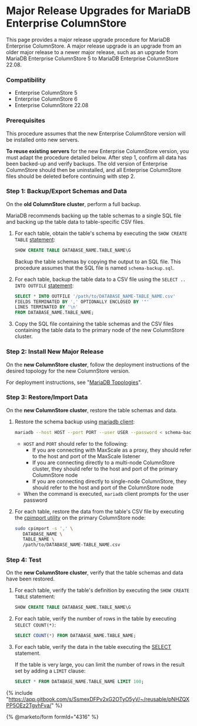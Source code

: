 # Major Release Upgrades for MariaDB Enterprise ColumnStore

This page provides a major release upgrade procedure for MariaDB Enterprise ColumnStore. A major release upgrade is an upgrade from an older major release to a newer major release, such as an upgrade from MariaDB Enterprise ColumnStore 5 to MariaDB Enterprise ColumnStore 22.08.

### Compatibility

* Enterprise ColumnStore 5
* Enterprise ColumnStore 6
* Enterprise ColumnStore 22.08

### Prerequisites

This procedure assumes that the new Enterprise ColumnStore version will be installed onto new servers.

**To reuse existing servers** for the new Enterprise ColumnStore version, you must adapt the procedure detailed below. After step 1, confirm all data has been backed-up and verify backups. The old version of Enterprise ColumnStore should then be uninstalled, and all Enterprise ColumnStore files should be deleted before continuing with step 2.

### Step 1: Backup/Export Schemas and Data

On the **old ColumnStore cluster**, perform a full backup.

MariaDB recommends backing up the table schemas to a single SQL file and backing up the table data to table-specific CSV files.

1.  For each table, obtain the table's schema by executing the `SHOW CREATE TABLE` [statement](https://app.gitbook.com/s/SsmexDFPv2xG2OTyO5yV/reference/sql-statements/administrative-sql-statements/show/show-create-table):

    ```sql
    SHOW CREATE TABLE DATABASE_NAME.TABLE_NAME\G
    ```

    Backup the table schemas by copying the output to an SQL file. This procedure assumes that the SQL file is named `schema-backup.sql`.
2.  For each table, backup the table data to a CSV file using the `SELECT .. INTO OUTFILE` [statement](https://app.gitbook.com/s/SsmexDFPv2xG2OTyO5yV/reference/sql-statements/data-manipulation/selecting-data/select-into-outfile):

    ```sql
    SELECT * INTO OUTFILE '/path/to/DATABASE_NAME-TABLE_NAME.csv'
    FIELDS TERMINATED BY ',' OPTIONALLY ENCLOSED BY '"'
    LINES TERMINATED BY '\n'
    FROM DATABASE_NAME.TABLE_NAME;
    ```
3. Copy the SQL file containing the table schemas and the CSV files containing the table data to the primary node of the new ColumnStore cluster.

### Step 2: Install New Major Release

On the **new ColumnStore cluster**, follow the deployment instructions of the desired topology for the new ColumnStore version.

For deployment instructions, see "[MariaDB Topologies](https://app.gitbook.com/s/SsmexDFPv2xG2OTyO5yV/architecture/topologies)".

### Step 3: Restore/Import Data

On the **new ColumnStore cluster**, restore the table schemas and data.

1.  Restore the schema backup using [mariadb client](https://app.gitbook.com/s/SsmexDFPv2xG2OTyO5yV/clients-and-utilities/mariadb-client):

    ```bash
    mariadb --host HOST --port PORT --user USER --password < schema-backup.sql
    ```

    * `HOST` and `PORT` should refer to the following:
      * If you are connecting with MaxScale as a proxy, they should refer to the host and port of the MaxScale listener
      * If you are connecting directly to a multi-node ColumnStore cluster, they should refer to the host and port of the primary ColumnStore node
      * If you are connecting directly to single-node ColumnStore, they should refer to the host and port of the ColumnStore node
    * When the command is executed, `mariadb` client prompts for the user password
2.  For each table, restore the data from the table's CSV file by executing the [cpimport utility](../../../clients-and-tools/data-import/mariadb-enterprise-columnstore-data-loading-with-cpimport.md) on the primary ColumnStore node:

    ```bash
    sudo cpimport -s ',' \
       DATABASE_NAME \
       TABLE_NAME \
       /path/to/DATABASE_NAME-TABLE_NAME.csv
    ```

### Step 4: Test

On the **new ColumnStore cluster**, verify that the table schemas and data have been restored.

1.  For each table, verify the table's definition by executing the `SHOW CREATE TABLE` statement:

    ```sql
    SHOW CREATE TABLE DATABASE_NAME.TABLE_NAME\G
    ```
2.  For each table, verify the number of rows in the table by executing `SELECT COUNT(*)`:

    ```sql
    SELECT COUNT(*) FROM DATABASE_NAME.TABLE_NAME;
    ```
3.  For each table, verify the data in the table executing the [SELECT](https://app.gitbook.com/s/SsmexDFPv2xG2OTyO5yV/reference/sql-statements/data-manipulation/selecting-data/select) statement.

    If the table is very large, you can limit the number of rows in the result set by adding a `LIMIT` clause:

    ```sql
    SELECT * FROM DATABASE_NAME.TABLE_NAME LIMIT 100;
    ```

{% include "https://app.gitbook.com/s/SsmexDFPv2xG2OTyO5yV/~/reusable/pNHZQXPP5OEz2TgvhFva/" %}

{% @marketo/form formId="4316" %}
